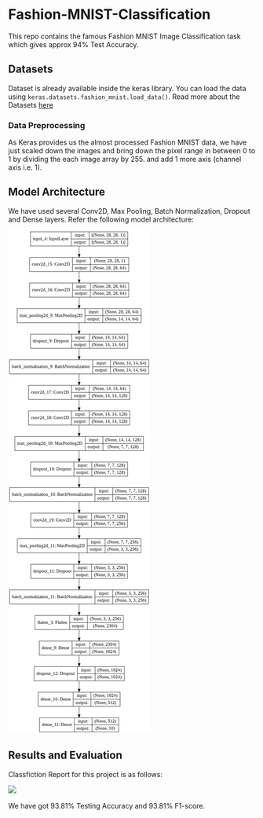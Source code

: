 # Fashion-MNIST-Classification
This repo contains the famous Fashion MNIST Image Classification task which gives approx 94% Test Accuracy.

## Datasets 
Dataset is already available inside the keras library. You can load the data using `keras.datasets.fashion_mnist.load_data()`. Read more about the Datasets [here](https://www.kaggle.com/zalando-research/fashionmnist)

### Data Preprocessing
As Keras provides us the almost processed Fashion MNIST data, we have just scaled down the images and bring down the pixel range in between 0 to 1 by dividing the each image array by 255. and add 1 more axis (channel axis i.e. 1).

## Model Architecture
We have used several Conv2D, Max Pooling, Batch Normalization, Dropout and Dense layers. Refer the following model architecture:  

![](model-architecture.png)

## Results and Evaluation
Classfiction Report for this project is as follows: 

![](classification-report.PNG)


We have got 93.81% Testing Accuracy and 93.81% F1-score.
